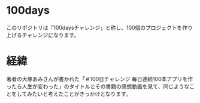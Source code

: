 # 100days

このリポジトリは「100daysチャレンジ」と称し、100個のプロジェクトを作り上げるチャレンジになります。

# 経緯
著者の大塚あみさんが書かれた「＃100日チャレンジ 毎日連続100本アプリを作ったら人生が変わった」のタイトルとその書籍の感想動画を見て、同じようなことをしてみたいと考えたことがきっかけとなります。